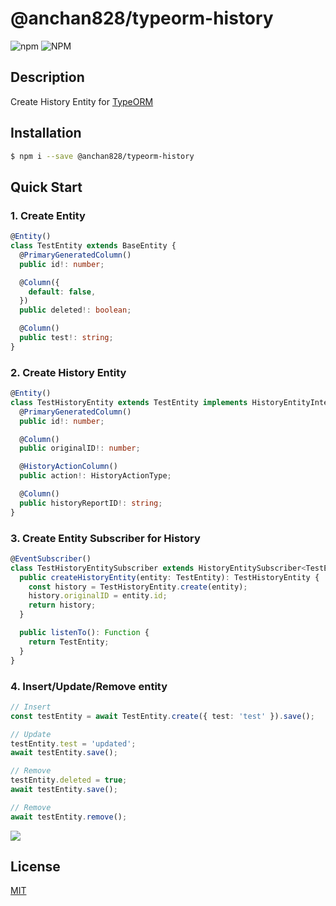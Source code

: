 # @anchan828/typeorm-history

![npm](https://img.shields.io/npm/v/@anchan828/typeorm-history.svg)
![NPM](https://img.shields.io/npm/l/@anchan828/typeorm-history.svg)

## Description

Create History Entity for [TypeORM](http://typeorm.io)

## Installation

```bash
$ npm i --save @anchan828/typeorm-history
```

## Quick Start

### 1. Create Entity

```ts
@Entity()
class TestEntity extends BaseEntity {
  @PrimaryGeneratedColumn()
  public id!: number;

  @Column({
    default: false,
  })
  public deleted!: boolean;

  @Column()
  public test!: string;
}
```

### 2. Create History Entity

```ts
@Entity()
class TestHistoryEntity extends TestEntity implements HistoryEntityInterface {
  @PrimaryGeneratedColumn()
  public id!: number;

  @Column()
  public originalID!: number;

  @HistoryActionColumn()
  public action!: HistoryActionType;

  @Column()
  public historyReportID!: string;
}
```

### 3. Create Entity Subscriber for History

```ts
@EventSubscriber()
class TestHistoryEntitySubscriber extends HistoryEntitySubscriber<TestEntity, TestHistoryEntity> {
  public createHistoryEntity(entity: TestEntity): TestHistoryEntity {
    const history = TestHistoryEntity.create(entity);
    history.originalID = entity.id;
    return history;
  }

  public listenTo(): Function {
    return TestEntity;
  }
}
```

### 4. Insert/Update/Remove entity

```ts
// Insert
const testEntity = await TestEntity.create({ test: 'test' }).save();

// Update
testEntity.test = 'updated';
await testEntity.save();

// Remove
testEntity.deleted = true;
await testEntity.save();

// Remove
await testEntity.remove();

```

![](https://i.gyazo.com/469466502dd8cbab540a8115336d2f07.png)

## License

[MIT](LICENSE)